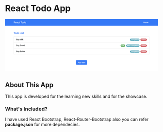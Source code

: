 # React Todo App
![showcase](screenshot.png)


## About This App
This app is developed for the learning new skills and for the showcase.


### What's Included?
I have used React Bootstrap, React-Router-Bootstrap also you can refer **package.json** for more dependecies. 
